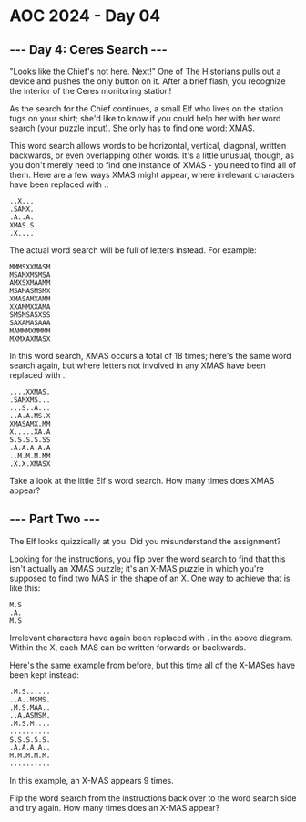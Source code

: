 # AOC 2024 - Day 04

## --- Day 4: Ceres Search ---

"Looks like the Chief's not here. Next!" One of The Historians pulls out a device and pushes 
the only button on it. After a brief flash, you recognize the interior of the Ceres monitoring 
station!

As the search for the Chief continues, a small Elf who lives on the station tugs on your shirt; 
she'd like to know if you could help her with her word search (your puzzle input). She only 
has to find one word: XMAS.

This word search allows words to be horizontal, vertical, diagonal, written backwards, or even 
overlapping other words. It's a little unusual, though, as you don't merely need to find one 
instance of XMAS - you need to find all of them. Here are a few ways XMAS might appear, where 
irrelevant characters have been replaced with .:


`..X...`\
`.SAMX.`\
`.A..A.`\
`XMAS.S`\
`.X....`

The actual word search will be full of letters instead. For example:

`MMMSXXMASM`\
`MSAMXMSMSA`\
`AMXSXMAAMM`\
`MSAMASMSMX`\
`XMASAMXAMM`\
`XXAMMXXAMA`\
`SMSMSASXSS`\
`SAXAMASAAA`\
`MAMMMXMMMM`\
`MXMXAXMASX`

In this word search, XMAS occurs a total of 18 times; here's the same word search again, but 
where letters not involved in any XMAS have been replaced with .:

`....XXMAS.`\
`.SAMXMS...`\
`...S..A...`\
`..A.A.MS.X`\
`XMASAMX.MM`\
`X.....XA.A`\
`S.S.S.S.SS`\
`.A.A.A.A.A`\
`..M.M.M.MM`\
`.X.X.XMASX`

Take a look at the little Elf's word search. How many times does XMAS appear?

## --- Part Two ---

The Elf looks quizzically at you. Did you misunderstand the assignment?

Looking for the instructions, you flip over the word search to find that this isn't actually 
an XMAS puzzle; it's an X-MAS puzzle in which you're supposed to find two MAS in the shape 
of an X. One way to achieve that is like this:

`M.S`\
`.A.`\
`M.S`

Irrelevant characters have again been replaced with . in the above diagram. Within the X, 
each MAS can be written forwards or backwards.

Here's the same example from before, but this time all of the X-MASes have been kept instead:

`.M.S......`\
`..A..MSMS.`\
`.M.S.MAA..`\
`..A.ASMSM.`\
`.M.S.M....`\
`..........`\
`S.S.S.S.S.`\
`.A.A.A.A..`\
`M.M.M.M.M.`\
`..........`

In this example, an X-MAS appears 9 times.

Flip the word search from the instructions back over to the word search side and try again. 
How many times does an X-MAS appear?